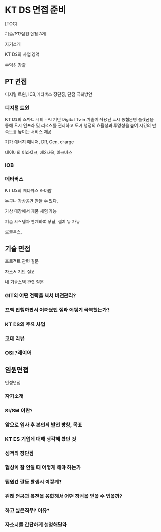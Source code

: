 # KT DS 면접 준비

[TOC]

기술/PT/임원 면접 3개

자기소개

KT DS의 사업 영억

수익성 창출

## PT 면접

디지털 트윈, IOB,메타버스 장단점, 단점 극복방안

### 디지털 트윈

KT DS의 스마트 시티 - AI 기반 Digital Twin 기술이 적용된 도시 통합운영 플랫폼을 통해 도시 인프라 및 리소스를 관리하고 도시 행정의 효율성과 투명성을 높여 시민의 만족도를 높이는 서비스 제공

기가 에너지 매니저, DR, Gen, charge

네이버의 어라이크, 제2사옥, 아크버스

### IOB

### 메타버스

KT DS의 메타버스 K-바람

누구나 가상공간 만들 수 있다.

가상 매장에서 제품 체험 가능

기존 시스템과 연계하여 상담, 결제 등 가능

로블록스, 

## 기술 면접

프로젝트 관련 질문

자소서 기반 질문

내 기술스택 관련 질문

### GIT의 어떤 전략을 써서 버전관리?

### 프젝 진행하면서 어려웠던 점과 어떻게 극복했는가?

### KT DS의 주요 사업

### 코테 리뷰

### OSI 7레이어



## 임원면접

인성면접

### 자기소개

### SI/SM 이란?

### 앞으로 입사 후 본인의 발전 방향, 목표

### KT DS 기업에 대해 생각해 봤던 것

### 성격의 장단점

### 협상이 잘 안될 때 어떻게 해야 하는가

### 팀원간 갈등 발생시 어떻게?

### 원래 전공과 복전을 융합해서 어떤 장점을 얻을 수 있을까?

### 하고 싶은직무? 이유?

### 자소서를 간단하게 설명해달라

